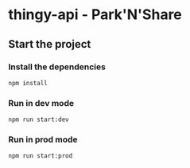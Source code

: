 # thingy-api - Park'N'Share

## Start the project

### Install the dependencies

```
npm install
```

### Run in dev mode

```
npm run start:dev
```

### Run in prod mode

```
npm run start:prod
```
